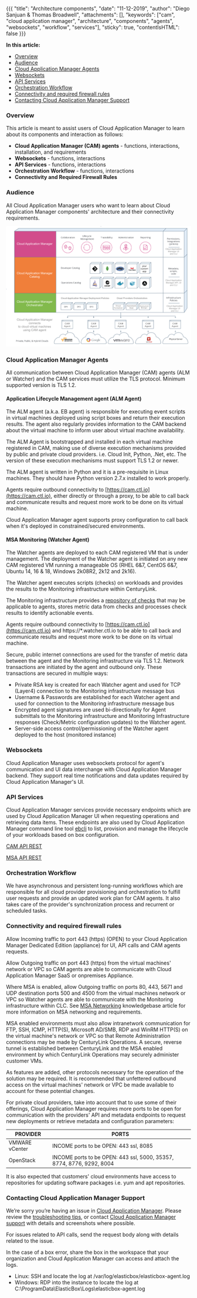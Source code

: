 {{{
"title": "Architecture components",
"date": "11-12-2019",
"author": "Diego Sanjuan & Thomas Broadwell",
"attachments": [],
"keywords": ["cam", "cloud application manager", "architecture", "components", "agents", "websockets", "workflow", "services"],
"sticky": true,
"contentIsHTML": false
}}}

**In this article:**

* [Overview](#overview)
* [Audience](#audience)
* [Cloud Application Manager Agents](#cloud-application-manager-agents)
* [Websockets](#websockets)
* [API Services](#api-services)
* [Orchestration Workflow](#orchestration-workflow)
* [Connectivity and required firewall rules](#connectivity-and-required-firewall-rules)
* [Contacting Cloud Application Manager Support](#contacting-cloud-application-manager-support)

### Overview

This article is meant to assist users of Cloud Application Manager to learn about its components and interaction as follows:

* **Cloud Application Manager (CAM) agents** - functions, interactions, installation, and requirements
* **Websockets** - functions, interactions
* **API Services** - functions, interactions
* **Orchestration Workflow** - functions, interactions
* **Connectivity and Required Firewall Rules**

### Audience

All Cloud Application Manager users who want to learn about Cloud Application Manager components' architecture and their connectivity requirements.

![Cloud Application Manager Components](../../images/cloud-application-manager/components.png)

### Cloud Application Manager Agents

All communication between Cloud Application Manager (CAM) agents (ALM or Watcher) and the CAM services must utilize the TLS protocol.  Minimum supported version is TLS 1.2.

#### Application Lifecycle Management agent (ALM Agent)

The ALM agent (a.k.a. EB agent) is responsible for executing event scripts in virtual machines deployed using script boxes and return their execution results. The agent also regularly provides information to the CAM backend about the virtual machine to inform user about virtual machine availability.

The ALM Agent is bootstrapped and installed in each virtual machine registered in CAM, making use of diverse execution mechanisms provided by public and private cloud providers. i.e. Cloud Init, Python, .Net, etc. The version of these execution mechanisms must support TLS 1.2 or newer.

The ALM agent is written in Python and it is a pre-requisite in Linux machines. They should have Python version 2.7.x installed to work properly.

Agents require outbound connectivity to [https://cam.ctl.io](https://cam.ctl.io), either directly or through a proxy, to be able to call back and communicate results and request more work to be done on its virtual machine.

Cloud Application Manager agent supports proxy configuration to call back when it's deployed in constrained/secured environments.

#### MSA Monitoring (Watcher Agent)

The Watcher agents are deployed to each CAM registered VM that is under management.  The deployment of the Watcher agent is initiated on any new CAM registered VM running a manageable OS (RHEL 6&7, CentOS 6&7, Ubuntu 14, 16 & 18, Windows 2k08R2, 2k12 and 2k16).  

The Watcher agent executes scripts (checks) on workloads and provides the results to the Monitoring infrastructure within CenturyLink.

The Monitoring infrastructure provides a [repository of checks](https://watcher.ctl.io/docs/check_types/) that may be applicable to agents, stores metric data from checks and processes check results to identify actionable events.

Agents require outbound connectivity to [https://cam.ctl.io](https://cam.ctl.io) and https://\*.watcher.ctl.io to be able to call back and communicate results and request more work to be done on its virtual machine.

Secure, public internet connections are used for the transfer of metric data between the agent and the Monitoring infrastructure via TLS 1.2. Network transactions are initiated by the agent and outbound only.  These transactions are secured in multiple ways:

* Private RSA key is created for each Watcher agent and used for TCP (Layer4) connection to the Monitoring infrastructure message bus
* Username & Passwords are established for each Watcher agent and used for connection to the Monitoring infrastructure message bus
* Encrypted agent signatures are used bi-directionally for Agent submittals to the Monitoring infrastructure and Monitoring Infrastructure responses (Check/Metric configuration updates) to the Watcher agent.
* Server-side access control/permissioning of the Watcher agent deployed to the host (monitored instance)

### Websockets

Cloud Application Manager uses websockets protocol for agent's communication and UI data interchange with Cloud Application Manager backend. They support real time notifications and data updates required by Cloud Application Manager's UI.

### API Services

Cloud Application Manager services provide necessary endpoints which are used by Cloud Application Manager UI when requesting operations and retrieving data items. These endpoints are also used by Cloud Application Manager command line tool [ebcli](../Tutorials/ebcli-tutorial.md) to list, provision and manage the lifecycle of your workloads based on box configuration.

[CAM API REST](https://www.ctl.io/api-docs/cam/)

[MSA API REST](https://monitoring.cam.ctl.io/docs/swagger/)

### Orchestration Workflow

We have asynchronous and persistent long-running workflows which are responsible for all cloud provider provisioning and orchestration to fulfill user requests and provide an updated work plan for CAM agents. It also takes care of the provider's synchronization process and recurrent or scheduled tasks.

### Connectivity and required firewall rules

Allow Incoming traffic to port 443 (https) (OPEN) to your Cloud Application Manager Dedicated Edition (appliance) for UI, API calls and CAM agents requests.

Allow Outgoing traffic on port 443 (https) from the virtual machines' network or VPC so CAM agents are able to communicate with Cloud Application Manager SaaS or onpremises Appliance.

Where MSA is enabled, allow Outgoing traffic on ports 80, 443, 5671 and UDP destination ports 500 and 4500 from the virtual machines network or VPC so Watcher agents are able to communicate with the Monitoring infrastructure within CLC.  See [MSA Networking](https://www.ctl.io/knowledge-base/cloud-application-manager/managed-services/msa-networking/) knowledgebase article for more information on MSA networking and requirements.

MSA enabled environments must also allow intranetwork communication for FTP, SSH, ICMP, HTTP(S), Microsoft AD/SMB, RDP and WinRM HTTP(S) on the virtual machine's network or VPC so that Remote Administration connections may be made by CenturyLink Operations. A secure, reverse tunnel is established between CenturyLink and the MSA enabled environment by which CenturyLink Operations may securely administer customer VMs.  

As features are added, other protocols necessary for the operation of the solution may be required.  It is recommended that unfettered outbound access on the virtual machines' network or VPC be made available to account for these potential changes.

For private cloud providers, take into account that to use some of their offerings, Cloud Application Manager requires more ports to be open for communication with the providers' API and metadata endpoints to request new deployments or retrieve metadata and configuration parameters:

|  PROVIDER     |  PORTS                                                                |
|---------------|-----------------------------------------------------------------------|
| VMWARE vCenter| INCOME ports to be OPEN: 443 ssl, 8085                                |
| OpenStack     | INCOME ports to be OPEN: 443 ssl, 5000, 35357, 8774, 8776, 9292, 8004 |

It is also expected that customers' cloud environments have access to repositories for updating software packages i.e. yum and apt repositories.  

### Contacting Cloud Application Manager Support

We’re sorry you’re having an issue in [Cloud Application Manager](https://www.ctl.io/cloud-application-manager/). Please review the [troubleshooting tips](../Troubleshooting/troubleshooting-tips.md), or contact [Cloud Application Manager support](mailto:cloudsupport@centurylink.com) with details and screenshots where possible.

For issues related to API calls, send the request body along with details related to the issue.

In the case of a box error, share the box in the workspace that your organization and Cloud Application Manager can access and attach the logs.

* Linux: SSH and locate the log at /var/log/elasticbox/elasticbox-agent.log
* Windows: RDP into the instance to locate the log at C:\ProgramData\ElasticBox\Logs\elasticbox-agent.log
